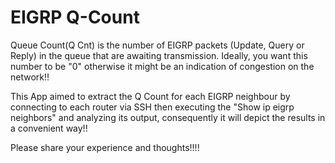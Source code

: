 # EIGRP Q-Count
Queue Count(Q Cnt) is the number of EIGRP packets (Update, Query or Reply) in the queue that are awaiting transmission. Ideally, you want this number to be "0" otherwise it might be an indication of congestion on the network!!                    

 This App aimed to extract the Q Count for each EIGRP neighbour by connecting to each router via SSH then executing the "Show ip eigrp neighbors" and analyzing its output, consequently it will depict the results in a convenient way!!                                           


 Please share your experience and thoughts!!!!                 
